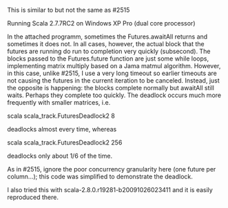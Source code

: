 This is similar to but not the same as #2515

Running Scala 2.7.7RC2 on Windows XP Pro (dual core processor)

In the attached programm, sometimes the Futures.awaitAll
returns and sometimes it does not. In all cases, however,
the actual block that the futures are running do run to
completion very quickly (subsecond). The blocks passed to
the Futures.future function are just some while loops, implementing matrix multiply based on a Jama matmul algorithm.
However, in this case, unlike #2515, I use a very long timeout so earlier timeouts are not causing the futures in the current iteration to be canceled. Instead, just the opposite is happening: the blocks complete normally but awaitAll still waits. Perhaps they complete too quickly. The deadlock occurs
much more frequently with smaller matrices, i.e.

  scala scala_track.FuturesDeadlock2 8

deadlocks almost every time, whereas

  scala scala_track.FuturesDeadlock2 256

deadlocks only about 1/6 of the time.

As in #2515, ignore the poor concurrency granularity here
(one future per column...); this code was simplified to
demonstrate the deadlock.

I also tried this with scala-2.8.0.r19281-b20091026023411 and it is easily reproduced there.
